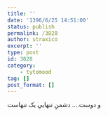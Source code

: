 ```yaml
---
title: ''
date: '1396/6/25 14:51:00'
status: publish
permalink: /3828
author: straxico
excerpt: ''
type: post
id: 3828
category:
    - tytomood
tag: []
post_format: []
---
```

و دوست…. دشمنِ تنهاییِ یک تنهاست